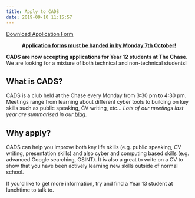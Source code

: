 ```yaml
---
title: Apply to CADS
date: 2019-09-10 11:15:57
---
```

<!-- Looks like you've found a secret! Use the function getSecret() in the console. -->
<script src="https://cads-apply.glitch.me/script.js"></script>
<!-- Looks like you've found a secret! Use the function getSecret() in the console. -->

<a href="./index/form.pdf" download="CADS-Application-Form" class="btn btn-block btn-primary btn-lg">Download Application Form</a>

<p style="text-align: center;" class="text-warning"><b><u>Application forms must be handed in by Monday 7th October!</u></b></p>

<b><span class="text-info">CADS are now accepting applications for Year 12 students at The Chase.</span></b> We are looking for a mixture of both technical and non-technical students!

## What is CADS?

CADS is a club held at the Chase every Monday from 3:30 pm to 4:30 pm. Meetings range from learning about different cyber tools to building on key skills such as public speaking, CV writing, etc... _Lots of our meetings last year are summarised in our [blog](/archives)._

## Why apply?

CADS can help you improve both key life skills (e.g. public speaking, CV writing, presentation skills) and also cyber and computing based skills (e.g. advanced Google searching, OSINT). It is also a great to write on a CV to show that you have been actively learning new skills outside of normal school.

If you'd like to get more information, try and find a Year 13 student at lunchtime to talk to.
